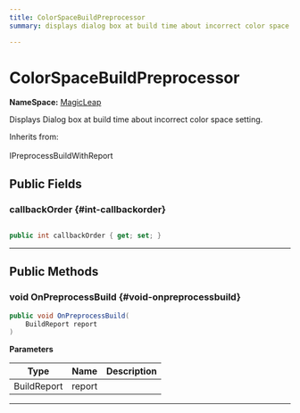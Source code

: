 ```yaml
---
title: ColorSpaceBuildPreprocessor
summary: displays dialog box at build time about incorrect color space setting. 

---
```


# ColorSpaceBuildPreprocessor



**NameSpace:** 
[MagicLeap](/versioned_docs/version-22-Feb-2023/unity-api/api/MagicLeap/MagicLeap.md) 


Displays Dialog box at build time about incorrect color space setting.   


Inherits from: <br></br>IPreprocessBuildWithReport




## Public Fields

### callbackOrder {#int-callbackorder}

```csharp

public int callbackOrder { get; set; }

```






-----------

## Public Methods

### void OnPreprocessBuild {#void-onpreprocessbuild}

```csharp
public void OnPreprocessBuild(
    BuildReport report
)
```


**Parameters**

| Type | Name  | Description  | 
|--|--|--|
| BuildReport |report||






-----------


